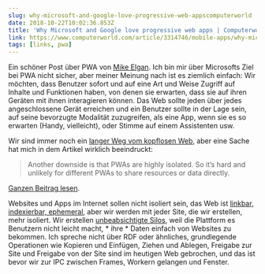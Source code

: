 ```yaml
---
slug: why-microsoft-and-google-love-progressive-web-appscomputerworld
date: 2018-10-22T10:02:36.853Z
title: 'Why Microsoft and Google love progressive web apps | Computerworld'
link: https://www.computerworld.com/article/3314746/mobile-apps/why-microsoft-and-google-love-progressive-web-apps.html
tags: [links, pwa]
---
```

Ein schöner Post über PWA von [Mike Elgan](https://elgan.com/). Ich bin mir über Microsofts Ziel bei PWA nicht sicher, aber meiner Meinung nach ist es ziemlich einfach: Wir möchten, dass Benutzer sofort und auf eine Art und Weise Zugriff auf Inhalte und Funktionen haben, von denen sie erwarten, dass sie auf ihren Geräten mit ihnen interagieren können. Das Web sollte jeden über jedes angeschlossene Gerät erreichen und ein Benutzer sollte in der Lage sein, auf seine bevorzugte Modalität zuzugreifen, als eine App, wenn sie es so erwarten (Handy, vielleicht), oder Stimme auf einem Assistenten usw.

Wir sind immer noch ein [langer Weg vom kopflosen Web](/the-headless-web/), aber eine Sache hat mich in dem Artikel wirklich beeindruckt:

> Another downside is that PWAs are highly isolated. So it&#x2019;s hard and unlikely for different PWAs to share resources or data directly.
> 
> 


[Ganzen Beitrag lesen](https://www.computerworld.com/article/3314746/mobile-apps/why-microsoft-and-google-love-progressive-web-apps.html).

Websites und Apps im Internet sollen nicht isoliert sein, das Web ist [linkbar, indexierbar, ephemeral](/slice-the-web/), aber wir werden mit jeder Site, die wir erstellen, mehr isoliert. Wir erstellen [unbeabsichtigte Silos](https://paul.kinlan.me/unintended-silos/), weil die Plattform es Benutzern nicht leicht macht, * ihre * Daten einfach von Websites zu bekommen. Ich spreche nicht über RDF oder ähnliches, grundlegende Operationen wie Kopieren und Einfügen, Ziehen und Ablegen, Freigabe zur Site und Freigabe von der Site sind im heutigen Web gebrochen, und das ist bevor wir zur IPC zwischen Frames, Workern gelangen und Fenster.
